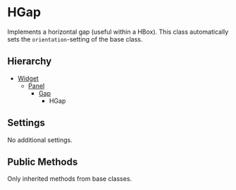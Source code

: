 HGap
====

Implements a horizontal gap (useful within a HBox). This class automatically
sets the `orientation`-setting of the base class.


Hierarchy
---------

  - [Widget](./Widget.md)
    - [Panel](./Panel.md)
      - [Gap](./Gap.md)
        - HGap


Settings
--------

No additional settings.


Public Methods
--------------

Only inherited methods from base classes.

